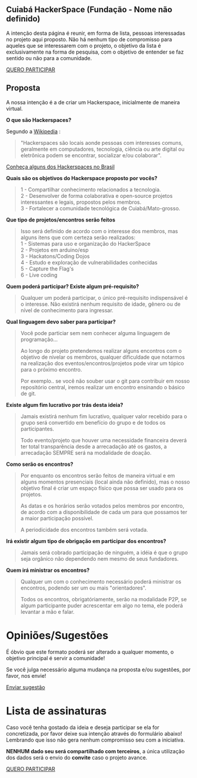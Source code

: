 ## Cuiabá HackerSpace (Fundação - Nome não definido)

A intenção desta página é reunir, em forma de lista, pessoas interessadas no projeto aqui proposto.
Não há nenhum tipo de compromisso para aqueles que se interessarem com o projeto, o objetivo da lista é exclusivamente na forma de pesquisa, com o objetivo de entender se faz sentido ou não para a comunidade.

[QUERO PARTICIPAR](https://forms.gle/tdCt3dHfz72HxPRf6)

## Proposta
A nossa intenção é a de criar um Hackerspace, inicialmente de maneira virtual.

**O que são Hackerspaces?**

Segundo a [Wikipedia](http://en.wikipedia.org/wiki/Hackerspace) : 
> "Hackerspaces são locais aonde pessoas com interesses comuns,
> geralmente em computadores, tecnologia, ciência ou arte digital ou
> eletrônica podem se encontrar, socializar e/ou colaborar".

[Conheça alguns dos Hackerspaces no Brasil](https://wiki.hackerspaces.org/Brazil)

**Quais são os objetivos do Hackerspace proposto por vocês?**

> 1 - Compartilhar conhecimento relacionados a tecnologia.  
> 2 - Desenvolver de forma colaborativa e open-source projetos   
interessantes e legais, propostos pelos membros.   
> 3 - Fortalecer a comunidade tecnológica de Cuiabá/Mato-grosso.

**Que tipo de projetos/encontros serão feitos**

> Isso será definido de acordo com o interesse dos membros, mas alguns itens que com certeza serão realizados:  
> 1 - Sistemas para uso e organização do HackerSpace    
> 2 - Projetos em arduino/esp   
> 3 - Hackatons/Coding Dojos    
> 4 - Estudo e exploração de vulnerabilidades conhecidas    
> 5 - Capture the Flag's    
> 6 - Live coding

**Quem poderá participar? Existe algum pré-requisito?**

> Qualquer um poderá participar, o único 
> pré-requisito indispensável é o interesse. 
> Não existirá nenhum requisito de idade, 
> gênero ou de nível de conhecimento para ingressar.    

**Qual linguagem devo saber para participar?**

>Você pode particiar sem nem conhecer alguma 
>linguagem de programação...
>
>Ao longo do projeto pretendemos realizar alguns 
>encontros com o objetivo de nivelar os membros,
>qualquer dificuldade que notarmos na realização 
>dos eventos/encontros/projetos pode virar um tópico 
>para o próximo encontro.
>
>Por exemplo.. se você não souber usar o git para contribuir 
>em nosso repositório central, iremos realizar um encontro ensinando 
>o básico de git.

**Existe algum fim lucrativo por trás desta ideia?**

>Jamais existirá nenhum fim lucrativo, qualquer valor recebido 
>para o grupo será convertido em benefício do grupo e de todos 
>os participantes.
>
>Todo evento/projeto que houver uma necessidade financeira 
>deverá ter total transparência desde a arrecadação 
>até os gastos, a arrecadação SEMPRE será na modalidade de doação.

**Como serão os encontros?**

>Por enquanto os encontros serão feitos de maneira virtual e 
>em alguns momentos presenciais (local ainda não definido), 
>mas o nosso objetivo final é criar um espaço físico que possa 
>ser usado para os projetos.
>  
>As datas e os horários serão votados pelos membros por encontro, de acordo 
>com a disponibilidade de cada um para que possamos ter a maior participação 
>possível.
>
>A periodicidade dos encontros também será votada.

**Irá existir algum tipo de obrigação em participar dos encontros?**

>Jamais será cobrado participação de ninguém, a idéia é que o grupo 
>seja orgânico não dependendo nem mesmo de seus fundadores.

**Quem irá ministrar os encontros?**

>Qualquer um com o conhecimento necessário poderá ministrar os encontros, 
>podendo ser um ou mais "orientadores".
>
>Todos os encontros, obrigatóriamente, serão na modalidade P2P, 
>se algum participante puder acrescentar em algo no tema, ele 
>poderá levantar a mão e falar.

# Opiniões/Sugestões

É óbvio que este formato poderá ser alterado a qualquer momento, 
o objetivo principal é servir a comunidade!

Se você julga necessário alguma mudança na proposta e/ou sugestões, 
por favor, nos envie!

[Enviar sugestão](https://forms.gle/95yWo49WDuvJWoLHA)

# Lista de assinaturas
Caso você tenha gostado da ideia e deseja participar se ela for concretizada, 
por favor deixe sua intenção através do formulário abaixo! 
Lembrando que isso não gera nenhum compromisso seu com a iniciativa. 

**NENHUM dado seu será compartilhado com terceiros**, 
a única utilização dos dados será o envio do **convite** caso o projeto avance.

[QUERO PARTICIPAR](https://forms.gle/tdCt3dHfz72HxPRf6)


